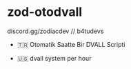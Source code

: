 # zod-otodvall
discord.gg/zodiacdev // b4tudevs

- 🇹🇷 Otomatik Saatte Bir DVALL Scripti

  
- 🇺🇸 dvall system per hour
